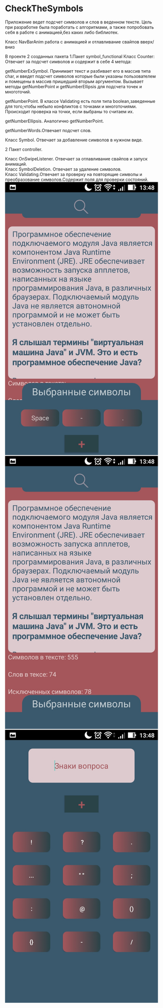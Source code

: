 # CheckTheSymbols
Приложение ведет подсчет символов и слов в веденном тексте. 
Цель при разработке была поработать с алгоритмами, а также попробовать себя в работе с анимацией,без каких либо библиотек.

Класс NavBarAnim работа с анимацией и отлавливание свайпов вверх/вниз

В проекте 2 созданных пакета
1.Пакет symbol_functional
Класс Counter: Отвечает за подсчет символов и содержит в себе 4 метода:
	
getNumberExSymbol. Принимает текст и разбивает его в массив типа char, и введет подсчет символов которые были указаны пользователем и помещены в массив пришедший вторым аргументом.
Вызывает методы  getNumberPoint и  getNumberEllipsis для подсчета точек и многоточий.

getNumberPoint. В классе Validating есть поля типа boolean,заведенные для того,чтобы небыло конфликтов с точками и многоточиями.
Происходит проверка на точки, если выбраны то считаем их.

getNumberEllipsis. Аналогично getNumberPoint.

getNumberWords.Отвечает подсчет слов.

Класс Symbol. Отвечает за добавление символов в нужном виде.

2 Пакет controller.

Класс OnSwipeListener. Отвечает за отлавливание свайпов и запуск анимаций.</br>
Класс SymbolDeletion. Отвечает за удаление символов.</br>
Класс Validating.Отвечает за проверку на повторящие символы и преобразование символов.Содержит поля для проверки состояний.
![alt text](screenshots/Screenshot_20200626-134801.jpg)
![alt text](screenshots/Screenshot_20200626-134807.jpg)
![alt text](screenshots/Screenshot_20200626-134816.jpg)
